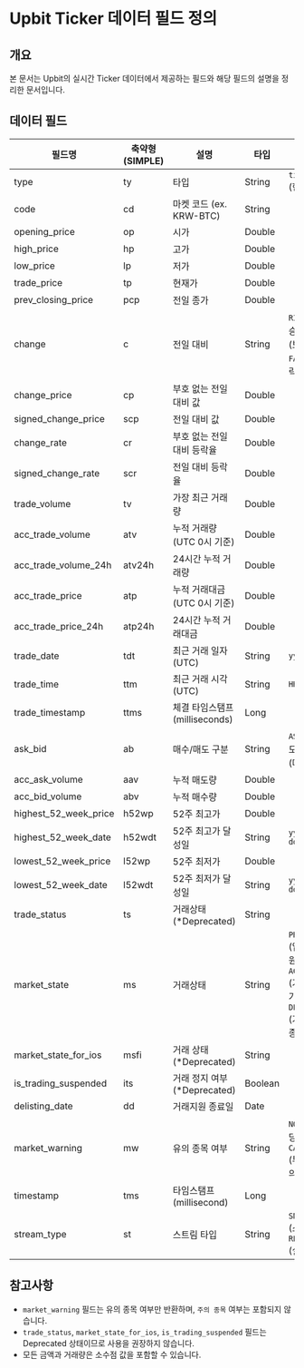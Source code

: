 # Upbit Ticker 데이터 필드 정의

## 개요

본 문서는 Upbit의 실시간 Ticker 데이터에서 제공하는 필드와 해당 필드의 설명을 정리한 문서입니다.

## 데이터 필드

| 필드명                | 축약형 (SIMPLE) | 설명                           | 타입    | 값                                                                       |
| --------------------- | --------------- | ------------------------------ | ------- | ------------------------------------------------------------------------ |
| type                  | ty              | 타입                           | String  | `ticker` (현재가)                                                        |
| code                  | cd              | 마켓 코드 (ex. KRW-BTC)        | String  |                                                                          |
| opening_price         | op              | 시가                           | Double  |                                                                          |
| high_price            | hp              | 고가                           | Double  |                                                                          |
| low_price             | lp              | 저가                           | Double  |                                                                          |
| trade_price           | tp              | 현재가                         | Double  |                                                                          |
| prev_closing_price    | pcp             | 전일 종가                      | Double  |                                                                          |
| change                | c               | 전일 대비                      | String  | `RISE` (상승), `EVEN` (보합), `FALL` (하락)                              |
| change_price          | cp              | 부호 없는 전일 대비 값         | Double  |                                                                          |
| signed_change_price   | scp             | 전일 대비 값                   | Double  |                                                                          |
| change_rate           | cr              | 부호 없는 전일 대비 등락율     | Double  |                                                                          |
| signed_change_rate    | scr             | 전일 대비 등락율               | Double  |                                                                          |
| trade_volume          | tv              | 가장 최근 거래량               | Double  |                                                                          |
| acc_trade_volume      | atv             | 누적 거래량 (UTC 0시 기준)     | Double  |                                                                          |
| acc_trade_volume_24h  | atv24h          | 24시간 누적 거래량             | Double  |                                                                          |
| acc_trade_price       | atp             | 누적 거래대금 (UTC 0시 기준)   | Double  |                                                                          |
| acc_trade_price_24h   | atp24h          | 24시간 누적 거래대금           | Double  |                                                                          |
| trade_date            | tdt             | 최근 거래 일자 (UTC)           | String  | `yyyyMMdd`                                                               |
| trade_time            | ttm             | 최근 거래 시각 (UTC)           | String  | `HHmmss`                                                                 |
| trade_timestamp       | ttms            | 체결 타임스탬프 (milliseconds) | Long    |                                                                          |
| ask_bid               | ab              | 매수/매도 구분                 | String  | `ASK` (매도), `BID` (매수)                                               |
| acc_ask_volume        | aav             | 누적 매도량                    | Double  |                                                                          |
| acc_bid_volume        | abv             | 누적 매수량                    | Double  |                                                                          |
| highest_52_week_price | h52wp           | 52주 최고가                    | Double  |                                                                          |
| highest_52_week_date  | h52wdt          | 52주 최고가 달성일             | String  | `yyyy-MM-dd`                                                             |
| lowest_52_week_price  | l52wp           | 52주 최저가                    | Double  |                                                                          |
| lowest_52_week_date   | l52wdt          | 52주 최저가 달성일             | String  | `yyyy-MM-dd`                                                             |
| trade_status          | ts              | 거래상태 (\*Deprecated)        | String  |                                                                          |
| market_state          | ms              | 거래상태                       | String  | `PREVIEW` (입금지원), `ACTIVE` (거래지원가능), `DELISTED` (거래지원종료) |
| market_state_for_ios  | msfi            | 거래 상태 (\*Deprecated)       | String  |                                                                          |
| is_trading_suspended  | its             | 거래 정지 여부 (\*Deprecated)  | Boolean |                                                                          |
| delisting_date        | dd              | 거래지원 종료일                | Date    |                                                                          |
| market_warning        | mw              | 유의 종목 여부                 | String  | `NONE` (해당없음), `CAUTION` (투자유의)                                  |
| timestamp             | tms             | 타임스탬프 (millisecond)       | Long    |                                                                          |
| stream_type           | st              | 스트림 타입                    | String  | `SNAPSHOT` (스냅샷), `REALTIME` (실시간)                                 |

## 참고사항

- `market_warning` 필드는 유의 종목 여부만 반환하며, `주의 종목` 여부는 포함되지 않습니다.
- `trade_status`, `market_state_for_ios`, `is_trading_suspended` 필드는 Deprecated 상태이므로 사용을 권장하지 않습니다.
- 모든 금액과 거래량은 소수점 값을 포함할 수 있습니다.
